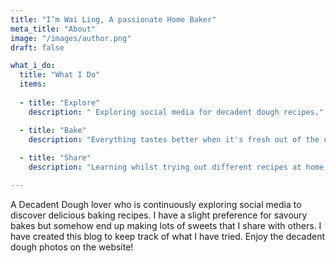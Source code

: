 ```yaml
---
title: "I’m Wai Ling, A passionate Home Baker"
meta_title: "About"
image: "/images/author.png"
draft: false

what_i_do:
  title: "What I Do"
  items:
  
  - title: "Explore"
    description: " Exploring social media for decadent dough recipes."

  - title: "Bake"
    description: "Everything tastes better when it's fresh out of the oven."
  
  - title: "Share"
    description: "Learning whilst trying out different recipes at home."

---
```


A Decadent Dough lover who is continuously exploring social media to discover delicious baking recipes. I have a slight preference for savoury bakes but somehow end up making lots of sweets that I share with others. I have created this blog to keep track of what I have tried. Enjoy the decadent dough photos on the website!
